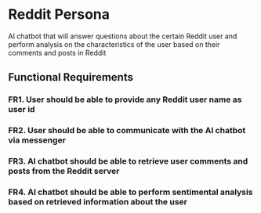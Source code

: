 # Reddit Persona
AI chatbot that will answer questions about the certain Reddit user and perform analysis on the characteristics of the user based on their comments and posts in Reddit 


## Functional Requirements
### FR1. User should be able to provide any Reddit user name as user id
### FR2. User should be able to communicate with the AI chatbot via messenger 
### FR3. AI chatbot should be able to retrieve user comments and posts from the Reddit server 
### FR4. AI chatbot should be able to perform sentimental analysis based on retrieved information about the user


